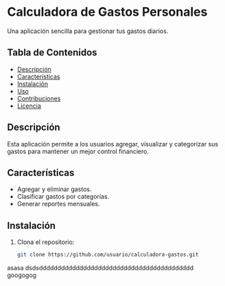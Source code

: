 # Calculadora de Gastos Personales
Una aplicación sencilla para gestionar tus gastos diarios.

## Tabla de Contenidos
- [Descripción](#descripción)
- [Características](#características)
- [Instalación](#instalación)
- [Uso](#uso)
- [Contribuciones](#contribuciones)
- [Licencia](#licencia)

## Descripción
Esta aplicación permite a los usuarios agregar, visualizar y categorizar sus gastos para mantener un mejor control financiero.

## Características
- Agregar y eliminar gastos.
- Clasificar gastos por categorías.
- Generar reportes mensuales.

## Instalación
1. Clona el repositorio:
   ```bash
   git clone https://github.com/usuario/calculadora-gastos.git
asasa
dsdsdddddddddddddddddddddddddddddddddddddddddd
googogog
